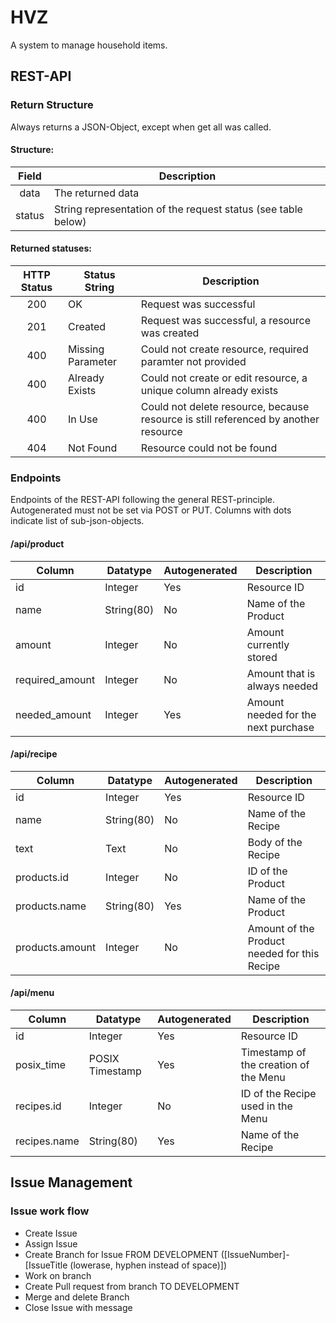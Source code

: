 # HVZ

A system to manage household items.

## REST-API

### Return Structure

Always returns a JSON-Object, except when get all was called.

#### Structure:

|    Field   |                          Description                          |
|:----------:|---------------------------------------------------------------|
|    data    | The returned data                                             |
|   status   | String representation of the request status (see table below) |

#### Returned statuses:

| HTTP Status | Status String     |                                     Description                                     |
|:-----------:|-------------------|-------------------------------------------------------------------------------------|
|     200     | OK                | Request was successful                                                              |
|     201     | Created           | Request was successful, a resource was created                                      |
|     400     | Missing Parameter | Could not create resource, required paramter not provided                           |
|     400     | Already Exists    | Could not create or edit resource, a unique column already exists                   |
|     400     | In Use            | Could not delete resource, because resource is still referenced by another resource |
|     404     | Not Found         | Resource could not be found                                                         |

### Endpoints

Endpoints of the REST-API following the general REST-principle.
Autogenerated must not be set via POST or PUT.
Columns with dots indicate list of sub-json-objects.

#### /api/product

| Column          | Datatype   | Autogenerated | Description                          |
|-----------------|------------|---------------|--------------------------------------|
| id              | Integer    | Yes           | Resource ID                          |
| name            | String(80) | No            | Name of the Product                  |
| amount          | Integer    | No            | Amount currently stored              |
| required_amount | Integer    | No            | Amount that is always needed         |
| needed_amount   | Integer    | Yes           | Amount needed for the next purchase  |

#### /api/recipe

| Column          | Datatype   | Autogenerated | Description                                  |
|-----------------|------------|---------------|----------------------------------------------|
| id              | Integer    | Yes           | Resource ID                                  |
| name            | String(80) | No            | Name of the Recipe                           |
| text            | Text       | No            | Body of the Recipe                           |
| products.id     | Integer    | No            | ID of the Product                            |
| products.name   | String(80) | Yes           | Name of the Product                          |
| products.amount | Integer    | No            | Amount of the Product needed for this Recipe |

#### /api/menu

| Column       | Datatype        | Autogenerated | Description                           |
|--------------|-----------------|---------------|---------------------------------------|
| id           | Integer         | Yes           | Resource ID                           |
| posix_time   | POSIX Timestamp | Yes           | Timestamp of the creation of the Menu |
| recipes.id   | Integer         | No            | ID of the Recipe used in the Menu     |
| recipes.name | String(80)      | Yes           | Name of the Recipe                    | 

## Issue Management

### Issue work flow

- Create Issue
- Assign Issue
- Create Branch for Issue FROM DEVELOPMENT ([IssueNumber]-[IssueTitle (lowerase, hyphen instead of space)])
- Work on branch
- Create Pull request from branch TO DEVELOPMENT
- Merge and delete Branch
- Close Issue with message
